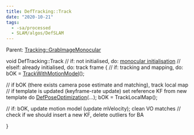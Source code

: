 ```yaml
---
title: DefTracking::Track
date: "2020-10-21"
tags:
  - -sa/processed
  - SLAM/algos/DefSLAM
---
```


Parent: [Tracking::GrabImageMonocular](tracking__grabimagemonocular.md)

void DefTracking::Track
// if: not initialised, do: [monocular initialisation](http://www.evernote.com/shard/s484/nl/217355218/b32ef55f-1e31-486d-8a80-9dfd4226618e)
// elseif: already initialised, do: track frame
{
 // if: tracking and mapping, do:
 bOK = [TrackWithMotionModel](http://www.evernote.com/shard/s484/nl/217355218/b44c4be7-f66b-4739-90da-6710241bae2e)();

 // if bOK (there exists camera pose estimate and matching), track local map
 // if template is updated (keyframe-rate update)
 set reference KF from new template
 do [DefPoseOptimization](http://www.evernote.com/shard/s484/nl/217355218/9a19739f-c04f-4008-8822-d782ed4f5e2a)(...);
 bOK = TrackLocalMap();

 // if: bOK, update motion model (update mVelocity); clean VO matches
 // check if we should insert a new KF, delete outliers for BA

}

